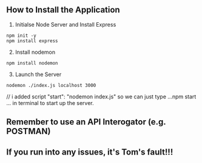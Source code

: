 ## How to Install the Application

1. Initialse Node Server and Install Express
```terminal
npm init -y
npm install express
```

2. Install nodemon
```terminal
npm install nodemon
```

3. Launch the Server
```terminal
nodemon ./index.js localhost 3000
```
// i added script "start": "nodemon index.js" so we can just type ...npm start ... in terminal to start up the server.

## Remember to use an API Interogator (e.g. POSTMAN)

## If you run into any issues, it's Tom's fault!!!